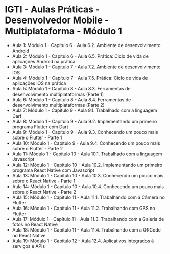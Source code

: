 # IGTI - Aulas Práticas - Desenvolvedor Mobile - Multiplataforma - Módulo 1

- Aula 1: Módulo 1 - Capítulo 6 - Aula 6.2. Ambiente de desenvolvimento Android
- Aula 2: Módulo 1 - Capítulo 6 - Aula 6.5. Prática: Ciclo de vida de aplicações Android na prática
- Aula 3: Módulo 1 - Capítulo 7 - Aula 7.2. Ambiente de desenvolvimento iOS
- Aula 4: Módulo 1 - Capítulo 7 - Aula 7.5. Prática: Ciclo de vida de aplicações iOS na prática
- Aula 5: Módulo 1 - Capítulo 8 - Aula 8.3. Ferramentas de desenvolvimento multiplataformas (Parte 1)
- Aula 6: Módulo 1 - Capítulo 8 - Aula 8.4. Ferramentas de desenvolvimento multiplataformas (Parte 2)
- Aula 7: Módulo 1 - Capítulo 9 - Aula 9.1. Trabalhado com a linguagem Dart
- Aula 8: Módulo 1 - Capítulo 9 - Aula 9.2. Implementando um primeiro programa Flutter com Dart
- Aula 9: Módulo 1 - Capítulo 9 - Aula 9.3. Conhecendo um pouco mais sobre o Flutter - Parte 1
- Aula 10: Módulo 1 - Capítulo 9 - Aula 9.4. Conhecendo um pouco mais sobre o Flutter - Parte 2
- Aula 11: Módulo 1 - Capítulo 10 - Aula 10.1. Trabalhado com a linguagem Javascript
- Aula 12: Módulo 1 - Capítulo 10 - Aula 10.2. Implementando um primeiro programa React Native com Javascript
- Aula 13: Módulo 1 - Capítulo 10 - Aula 10.3. Conhecendo um pouco mais sobre o React Native - Parte 1
- Aula 14: Módulo 1 - Capítulo 10 - Aula 10.4. Conhecendo um pouco mais sobre o React Native - Parte 2
- Aula 15: Módulo 1 - Capítulo 11 - Aula 11.1. Trabalhando com a Câmera no Flutter
- Aula 16: Módulo 1 - Capítulo 11 - Aula 11.2. Trabalhando com GPS no Flutter
- Aula 17: Módulo 1 - Capítulo 11 - Aula 11.3. Trabalhando com a Galeria de fotos no React Native
- Aula 18: Módulo 1 - Capítulo 11 - Aula 11.4. Trabalhando com a QRCode no React Native
- Aula 19: Módulo 1 - Capítulo 12 - Aula 12.4. Aplicativos integrados à serviços e APIs
